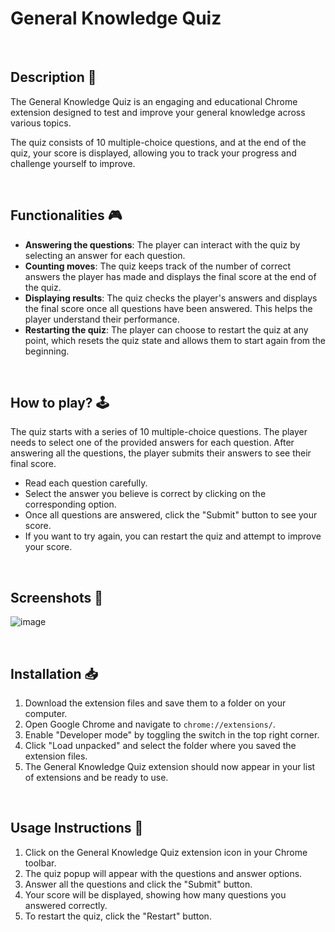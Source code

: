 # **General Knowledge Quiz**

<br>

## **Description 📃**
The General Knowledge Quiz is an engaging and educational Chrome extension designed to test and improve your general knowledge across various topics. 

The quiz consists of 10 multiple-choice questions, and at the end of the quiz, your score is displayed, allowing you to track your progress and challenge yourself to improve.

<br>

## **Functionalities 🎮**
- **Answering the questions**: The player can interact with the quiz by selecting an answer for each question. 
- **Counting moves**: The quiz keeps track of the number of correct answers the player has made and displays the final score at the end of the quiz.
- **Displaying results**: The quiz checks the player's answers and displays the final score once all questions have been answered. This helps the player understand their performance.
- **Restarting the quiz**: The player can choose to restart the quiz at any point, which resets the quiz state and allows them to start again from the beginning.

<br>

## **How to play? 🕹️**
The quiz starts with a series of 10 multiple-choice questions. The player needs to select one of the provided answers for each question. After answering all the questions, the player submits their answers to see their final score.

- Read each question carefully.
- Select the answer you believe is correct by clicking on the corresponding option.
- Once all questions are answered, click the "Submit" button to see your score.
- If you want to try again, you can restart the quiz and attempt to improve your score.

<br>

## **Screenshots 📸**
![image](https://github.com/aditya-bhaumik/GGExtensions/assets/92214013/96bc4ba4-ebd9-4513-9f9b-06e8af33578e)

<br>

## **Installation 📥**
1. Download the extension files and save them to a folder on your computer.
2. Open Google Chrome and navigate to `chrome://extensions/`.
3. Enable "Developer mode" by toggling the switch in the top right corner.
4. Click "Load unpacked" and select the folder where you saved the extension files.
5. The General Knowledge Quiz extension should now appear in your list of extensions and be ready to use.

<br>

## **Usage Instructions 📘**
1. Click on the General Knowledge Quiz extension icon in your Chrome toolbar.
2. The quiz popup will appear with the questions and answer options.
3. Answer all the questions and click the "Submit" button.
4. Your score will be displayed, showing how many questions you answered correctly.
5. To restart the quiz, click the "Restart" button.




